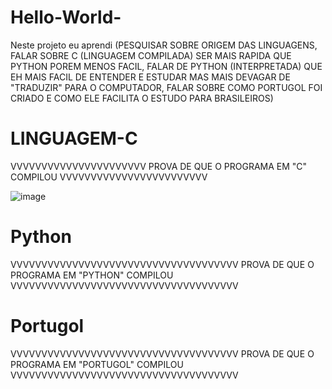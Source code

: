 # Hello-World-

Neste projeto eu aprendi (PESQUISAR SOBRE ORIGEM DAS LINGUAGENS, FALAR SOBRE C (LINGUAGEM COMPILADA) SER MAIS RAPIDA QUE PYTHON POREM MENOS FACIL, FALAR DE PYTHON (INTERPRETADA) QUE EH MAIS FACIL DE ENTENDER E ESTUDAR MAS MAIS DEVAGAR DE "TRADUZIR" PARA O COMPUTADOR, FALAR SOBRE COMO PORTUGOL FOI CRIADO E COMO ELE FACILITA O ESTUDO PARA BRASILEIROS)

# LINGUAGEM-C

VVVVVVVVVVVVVVVVVVVVVV   PROVA DE QUE O PROGRAMA EM "C" COMPILOU    VVVVVVVVVVVVVVVVVVVVVVVV

![image](https://github.com/vanessacsn20/Hello-World-/assets/159178908/5e1afdff-962c-4dbb-ba41-4c8e01c0bedc)


# Python

VVVVVVVVVVVVVVVVVVVVVVVVVVVVVVVVVVVVV    PROVA DE QUE O PROGRAMA EM "PYTHON" COMPILOU    VVVVVVVVVVVVVVVVVVVVVVVVVVVVVVVVVVVVV


# Portugol

VVVVVVVVVVVVVVVVVVVVVVVVVVVVVVVVVVVVV    PROVA DE QUE O PROGRAMA EM "PORTUGOL" COMPILOU    VVVVVVVVVVVVVVVVVVVVVVVVVVVVVVVVVVVVV
